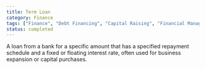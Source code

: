 ```yaml
---
title: Term Loan
category: Finance
tags: ["Finance", "Debt Financing", "Capital Raising", "Financial Management"]
status: completed
---
```

A loan from a bank for a specific amount that has a specified repayment schedule and a fixed or floating interest rate, often used for business expansion or capital purchases.